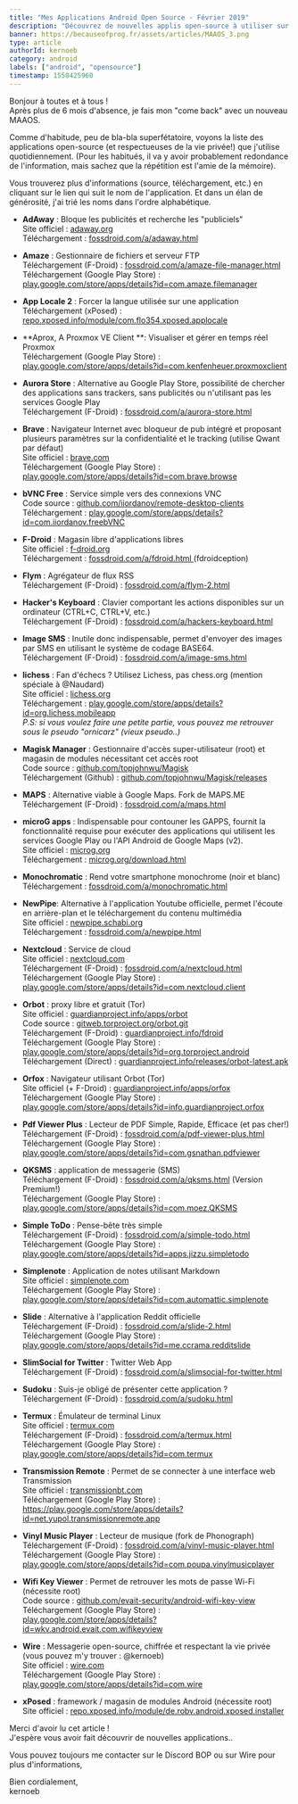 ```yaml
---
title: "Mes Applications Android Open Source - Février 2019"
description: "Découvrez de nouvelles applis open-source à utiliser sur vos appareils Android !"
banner: https://becauseofprog.fr/assets/articles/MAAOS_3.png
type: article
authorId: kernoeb
category: android
labels: ["android", "opensource"]
timestamp: 1550425960
---
```


Bonjour à toutes et à tous !  
 Après plus de 6 mois d'absence, je fais mon "come back" avec un nouveau MAAOS.

 Comme d'habitude, peu de bla-bla superfétatoire, voyons la liste des applications open-source (et respectueuses de la vie privée!) que j'utilise quotidiennement. (Pour les habitués, il va y avoir probablement redondance de l'information, mais sachez que la répétition est l'amie de la mémoire).

 Vous trouverez plus d'informations (source, téléchargement, etc.) en cliquant sur le lien qui suit le nom de l'application. Et dans un élan de générosité, j'ai trié les noms dans l'ordre alphabétique.

 - **AdAway** : Bloque les publicités et recherche les "publiciels"  
 Site officiel : [adaway.org](https://adaway.org/)  
 Téléchargement : [fossdroid.com/a/adaway.html](https://fossdroid.com/a/adaway.html)

 - **Amaze** : Gestionnaire de fichiers et serveur FTP  
 Téléchargement (F-Droid) : [fossdroid.com/a/amaze-file-manager.html](https://fossdroid.com/a/amaze-file-manager.html)  
 Téléchargement (Google Play Store) : [play.google.com/store/apps/details?id=com.amaze.filemanager](https://play.google.com/store/apps/details?id=com.amaze.filemanager)

 - **App Locale 2** : Forcer la langue utilisée sur une application  
 Téléchargement (xPosed) : [repo.xposed.info/module/com.flo354.xposed.applocale](https://repo.xposed.info/module/com.flo354.xposed.applocale)

 - **Aprox, A Proxmox VE Client **: Visualiser et gérer en temps réel Proxmox  
 Téléchargement (Google Play Store) : [play.google.com/store/apps/details?id=com.kenfenheuer.proxmoxclient](https://play.google.com/store/apps/details?id=com.kenfenheuer.proxmoxclient)

 - **Aurora Store** : Alternative au Google Play Store, possibilité de chercher des applications sans trackers, sans publicités ou n'utilisant pas les services Google Play  
 Téléchargement (F-Droid) : [fossdroid.com/a/aurora-store.html](https://fossdroid.com/a/aurora-store.html)

 - **Brave** : Navigateur Internet avec bloqueur de pub intégré et proposant plusieurs paramètres sur la confidentialité et le tracking (utilise Qwant par défaut)  
 Site officiel : [brave.com](https://brave.com)  
 Téléchargement (Google Play Store) : [play.google.com/store/apps/details?id=com.brave.browse](https://play.google.com/store/apps/details?id=com.brave.browse)

 - **bVNC Free** : Service simple vers des connexions VNC  
 Code source : [github.com/iiordanov/remote-desktop-clients](https://github.com/iiordanov/remote-desktop-clients)  
 Téléchargement : [play.google.com/store/apps/details?id=com.iiordanov.freebVNC](https://play.google.com/store/apps/details?id=com.iiordanov.freebVNC)

 - **F-Droid** : Magasin libre d'applications libres  
 Site officiel : [f-droid.org](https://f-droid.org)  
 Téléchargement : [fossdroid.com/a/fdroid.html ](https://fossdroid.com/a/fdroid.html)(fdroidception)

 - **Flym** : Agrégateur de flux RSS  
 Téléchargement (F-Droid) : [fossdroid.com/a/flym-2.html](https://fossdroid.com/a/flym-2.html)

 - **Hacker's Keyboard** : Clavier comportant les actions disponibles sur un ordinateur (CTRL+C, CTRL+V, etc.)  
 Téléchargement (F-Droid) : [fossdroid.com/a/hackers-keyboard.html](https://fossdroid.com/a/hackers-keyboard.html)

 - **Image SMS** : Inutile donc indispensable, permet d'envoyer des images par SMS en utilisant le système de codage BASE64.  
 Téléchargement (F-Droid) : [fossdroid.com/a/image-sms.html](https://fossdroid.com/a/image-sms.html)

 - **lichess** : Fan d'échecs ? Utilisez Lichess, pas chess.org (mention spéciale à @Naudard)  
 Site officiel : [lichess.org](https://lichess.org/)  
 Téléchargement : [play.google.com/store/apps/details?id=org.lichess.mobileapp](https://play.google.com/store/apps/details?id=org.lichess.mobileapp)  
 *P.S: si vous voulez faire une petite partie, vous pouvez me retrouver sous le pseudo "ornicarz" (vieux pseudo..)*

 - **Magisk Manager** : Gestionnaire d'accès super-utilisateur (root) et magasin de modules nécessitant cet accès root  
 Code source : [github.com/topjohnwu/Magisk](https://github.com/topjohnwu/Magisk)  
 Téléchargement (Github) : [github.com/topjohnwu/Magisk/releases](https://github.com/topjohnwu/Magisk/releases)

 - **MAPS** : Alternative viable à Google Maps. Fork de MAPS.ME  
 Téléchargement (F-Droid) : [fossdroid.com/a/maps.html](https://fossdroid.com/a/maps.html)

 - **microG apps** : Indispensable pour contouner les GAPPS, fournit la fonctionnalité requise pour exécuter des applications qui utilisent les services Google Play ou l'API Android de Google Maps (v2).  
 Site officiel : [microg.org](https://microg.org/)  
 Téléchargement : [microg.org/download.html](https://microg.org/download.html)

 - **Monochromatic** : Rend votre smartphone monochrome (noir et blanc)  
 Téléchargement : [fossdroid.com/a/monochromatic.html](https://fossdroid.com/a/monochromatic.html)

 - **NewPipe**: Alternative à l'application Youtube officielle, permet l'écoute en arrière-plan et le téléchargement du contenu multimédia  
 Site officiel : [newpipe.schabi.org](https://newpipe.schabi.org/)  
 Téléchargement : [fossdroid.com/a/newpipe.html](https://fossdroid.com/a/newpipe.html)

 - **Nextcloud** : Service de cloud  
 Site officiel : [nextcloud.com](https://nextcloud.com/)  
 Téléchargement (F-Droid) : [fossdroid.com/a/nextcloud.html](https://fossdroid.com/a/nextcloud.html)  
 Téléchargement (Google Play Store) : [play.google.com/store/apps/details?id=com.nextcloud.client](https://play.google.com/store/apps/details?id=com.nextcloud.client)

 - **Orbot** : proxy libre et gratuit (Tor)  
 Site officiel : [guardianproject.info/apps/orbot](https://guardianproject.info/apps/orbot/)  
 Code source : [gitweb.torproject.org/orbot.git](https://gitweb.torproject.org/orbot.git)  
 Téléchargement (F-Droid) : [guardianproject.info/fdroid](https://guardianproject.info/fdroid/)  
 Téléchargement (Google Play Store) : [play.google.com/store/apps/details?id=org.torproject.android](https://play.google.com/store/apps/details?id=org.torproject.android)  
 Téléchargement (Direct) : [guardianproject.info/releases/orbot-latest.apk](https://guardianproject.info/releases/orbot-latest.apk)

 - **Orfox** : Navigateur utilisant Orbot (Tor)  
 Site officiel (+ F-Droid) : [guardianproject.info/apps/orfox](https://guardianproject.info/apps/orfox/)  
 Téléchargement (Google Play Store) : [play.google.com/store/apps/details?id=info.guardianproject.orfox](https://play.google.com/store/apps/details?id=info.guardianproject.orfox)

 - **Pdf Viewer Plus** : Lecteur de PDF Simple, Rapide, Efficace (et pas cher!)  
 Téléchargement (F-Droid) : [fossdroid.com/a/pdf-viewer-plus.html](https://fossdroid.com/a/pdf-viewer-plus.html)  
 Téléchargement (Google Play Store) : [play.google.com/store/apps/details?id=com.gsnathan.pdfviewer](https://play.google.com/store/apps/details?id=com.gsnathan.pdfviewer)

 - **QKSMS** : application de messagerie (SMS)  
 Téléchargement (F-Droid) : [fossdroid.com/a/qksms.html](https://fossdroid.com/a/qksms.html) (Version Premium!)  
 Téléchargement (Google Play Store) : [play.google.com/store/apps/details?id=com.moez.QKSMS](https://play.google.com/store/apps/details?id=com.moez.QKSMS)

 - **Simple ToDo** : Pense-bête très simple  
 Téléchargement (F-Droid) : [fossdroid.com/a/simple-todo.html](https://fossdroid.com/a/simple-todo.html)  
 Téléchargement (Google Play Store) : [play.google.com/store/apps/details?id=apps.jizzu.simpletodo](https://play.google.com/store/apps/details?id=apps.jizzu.simpletodo)

 - **Simplenote** : Application de notes utilisant Markdown  
 Site officiel : [simplenote.com](https://simplenote.com)  
 Téléchargement (Google Play Store) : [play.google.com/store/apps/details?id=com.automattic.simplenote](https://play.google.com/store/apps/details?id=com.automattic.simplenote)

 - **Slide** : Alternative à l'application Reddit officielle  
 Téléchargement (F-Droid) : [fossdroid.com/a/slide-2.html](https://fossdroid.com/a/slide-2.html)  
 Téléchargement (Google Play Store) : [play.google.com/store/apps/details?id=me.ccrama.redditslide](https://play.google.com/store/apps/details?id=me.ccrama.redditslide)

 - **SlimSocial for Twitter** : Twitter Web App  
 Téléchargement (F-Droid) : [fossdroid.com/a/slimsocial-for-twitter.html](https://fossdroid.com/a/slimsocial-for-twitter.html)

 - **Sudoku** : Suis-je obligé de présenter cette application ?  
 Téléchargement (F-Droid) : [fossdroid.com/a/sudoku.html](https://fossdroid.com/a/sudoku.html)

 - **Termux** : Émulateur de terminal Linux  
 Site officiel : [termux.com](https://termux.com/)  
 Téléchargement (F-Droid) : [fossdroid.com/a/termux.html](https://fossdroid.com/a/termux.html)  
 Téléchargement (Google Play Store) : [play.google.com/store/apps/details?id=com.termux](https://play.google.com/store/apps/details?id=com.termux)

 - **Transmission Remote** : Permet de se connecter à une interface web Transmission  
 Site officiel : [transmissionbt.com](https://transmissionbt.com/)  
 Téléchargement (Google Play Store) : <https://play.google.com/store/apps/details?id=net.yupol.transmissionremote.app>

 - **Vinyl Music Player** : Lecteur de musique (fork de Phonograph)  
 Téléchargement (F-Droid) : [fossdroid.com/a/vinyl-music-player.html](https://fossdroid.com/a/vinyl-music-player.html)  
 Téléchargement (Google Play Store) : [play.google.com/store/apps/details?id=com.poupa.vinylmusicplayer](https://play.google.com/store/apps/details?id=com.poupa.vinylmusicplayer)

 - **Wifi Key Viewer** : Permet de retrouver les mots de passe Wi-Fi (nécessite root)  
 Code source : [github.com/evait-security/android-wifi-key-view](https://github.com/evait-security/android-wifi-key-view)  
 Téléchargement (Google Play Store) : [play.google.com/store/apps/details?id=wkv.android.evait.com.wifikeyview](https://play.google.com/store/apps/details?id=wkv.android.evait.com.wifikeyview)

 - **Wire** : Messagerie open-source, chiffrée et respectant la vie privée (vous pouvez m'y trouver : @kernoeb)  
 Site officiel : [wire.com](https://wire.com/)  
 Téléchargement (Google Play Store) : [play.google.com/store/apps/details?id=com.wire](https://play.google.com/store/apps/details?id=com.wire)

 - **xPosed** : framework / magasin de modules Android (nécessite root)  
 Site officiel : [repo.xposed.info/module/de.robv.android.xposed.installer](https://repo.xposed.info/module/de.robv.android.xposed.installer)

  

 Merci d'avoir lu cet article !  
 J'espère vous avoir fait découvrir de nouvelles applications..

 Vous pouvez toujours me contacter sur le Discord BOP ou sur Wire pour plus d'informations,

 Bien cordialement,  
 kernoeb
